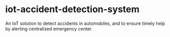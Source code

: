 # iot-accident-detection-system
An IoT solution to detect accidents in automobiles, and to ensure timely help by alerting centralized emergency center.
